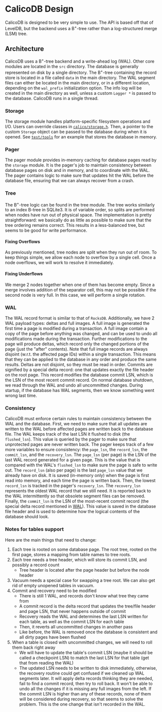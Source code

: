 # CalicoDB Design
CalicoDB is designed to be very simple to use.
The API is based off that of LevelDB, but the backend uses a B<sup>+</sup>-tree rather than a log-structured merge (LSM) tree.

## Architecture
CalicoDB uses a B<sup>+</sup>-tree backend and a write-ahead log (WAL).
Other core modules are located in the `src` directory.
The database is generally represented on disk by a single directory.
The B<sup>+</sup>-tree containing the record store is located in a file called `data` in the main directory.
The WAL segment files can either be located in the main directory, or in a different location, depending on the `wal_prefix` initialization option.
The info log will be created in the main directory as well, unless a custom `Logger *` is passed to the database.
CalicoDB runs in a single thread.

### Storage
The storage module handles platform-specific filesystem operations and I/O.
Users can override classes in [`calico/storage.h`](../include/calico/storage.h).
Then, a pointer to the custom `Storage` object can be passed to the database during when it is opened.
See [`test/tools`](../test/tools) for an example that stores the database in memory.

### Pager
The pager module provides in-memory caching for database pages read by the `storage` module.
It is the pager's job to maintain consistency between database pages on disk and in memory, and to coordinate with the WAL.
The pager contains logic to make sure that updates hit the WAL before the database file, ensuring that we can always recover from a crash.

### Tree
The B<sup>+</sup>-tree logic can be found in the tree module.
The tree works similarly to an index B-tree in SQLite3.
It is of variable order, so splits are performed when nodes have run out of physical space.
The implementation is pretty straightforward: we basically do as little as possible to make sure that the tree ordering remains correct.
This results in a less-balanced tree, but seems to be good for write performance.

#### Fixing Overflows
As previously mentioned, tree nodes are split when they run out of room.
To keep things simple, we allow each node to overflow by a single cell.
Once a node overflows, we will work to resolve it immediately.

#### Fixing Underflows
We merge 2 nodes together when one of them has become empty.
Since a merge involves addition of the separator cell, this may not be possible if the second node is very full.
In this case, we will perform a single rotation.

### WAL
The WAL record format is similar to that of `RocksDB`.
Additionally, we have 2 WAL payload types: deltas and full images.
A full image is generated the first time a page is modified during a transaction.
A full image contain a copy of the page before anything was changed, and can be used to undo all modifications made during the transaction.
Further modifications to the page will produce deltas, which record only the changed portions of the page (just the "after" contents).
Note that full image records are always disjoint (w.r.t. the affected page IDs) within a single transaction.
This means that they can be applied to the database in any order and produce the same results.
Deltas are not disjoint, so they must be read in order.
Commits are signified by a special delta record: one that updates exactly the file header on the root page.
This record modifies the database commit LSN, which is the LSN of the most recent commit record.
On normal database shutdown, we read through the WAL and undo all uncommitted changes.
During startup, if the database has WAL segments, then we know something went wrong last time.

### Consistency
CalicoDB must enforce certain rules to maintain consistency between the WAL and the database.
First, we need to make sure that all updates are written to the WAL before affected pages are written back to the database file.
The WAL keeps track of the last LSN it flushed to disk (the `flushed_lsn`).
This value is queried by the pager to make sure that unprotected pages are never written back.
The pager keeps track of a few more variables to ensure consistency: the `page_lsn`, the `record_lsn`, the `commit_lsn`, and the `recovery_lsn`.
The `page_lsn` (per page) is the LSN of the last WAL record generated for a given page.
This is the value that is compared with the WAL's `flushed_lsn` to make sure the page is safe to write out.
The `record_lsn` (also per page) is the last `page_lsn` value that we already have on disk.
It is saved (in-memory only) when the page is first read into memory, and each time the page is written back.
Then, the lowest `record_lsn` is tracked in the pager's `recovery_lsn`.
The `recovery_lsn` represents the oldest WAL record that we still need.
It is reported back to the WAL intermittently so that obsolete segment files can be removed.
Finally, the `commit_lsn` is the LSN of the most-recent commit record (the special delta record mentioned in [WAL](#wal)).
This value is saved in the database file header and is used to determine how the logical contents of the database should look.

### Notes for tables support
Here are the main things that need to change:
1. Each tree is rooted on some database page. The root tree, rooted on the first page, stores a mapping from table names to tree roots.
2. Each tree needs a tree header, which will store its commit LSN, and possibly a record count
    + Tree header is located after the page header but before the node header 
3. Vacuum needs a special case for swapping a tree root. We can also get rid of empty unopened tables in vacuum.
4. Commit and recovery need to be modified
    + There is still 1 WAL, and records don't know what tree they came from
    + A commit record is the delta record that updates the tree/file header and page LSN, that never happens outside of commit
    + Recovery reads the WAL and determines the last LSN written for each table, as well as the commit LSN for each table
    + Then, it reverts all uncommitted changes in another pass
    + Like before, the WAL is removed once the database is consistent and all dirty pages have been flushed
6. When a table is closed with uncommitted changes, we will need to roll them back right away
    + We will have to update the table's commit LSN (maybe it should be called a checkpoint LSN) to match the last LSN for that table (get that from reading the WAL)
    + The updated LSN needs to be written to disk immediately, otherwise, the recovery routine could get confused if we cleaned up WAL segments later. 
It will apply delta records thinking they are needed, fail to find a commit record, then try to roll back.
It won't be able to undo all the changes if it is missing any full images from the left.
If the commit LSN is higher than any of these records, none of them will be considered during recovery, so that seems to solve the problem.
This is the one change that isn't recorded in the WAL.
